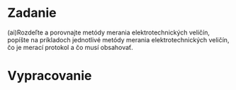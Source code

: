 # Zadanie

(ai)Rozdeľte a porovnajte metódy merania elektrotechnických veličín, popíšte na príkladoch jednotlivé metódy merania elektrotechnických veličín, čo je merací protokol a čo musí obsahovať.

# Vypracovanie